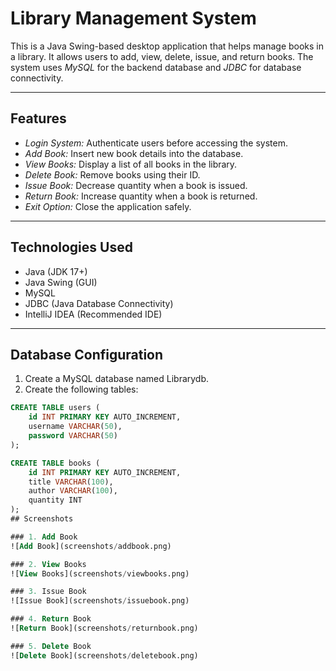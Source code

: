 # Library Management System

This is a Java Swing-based desktop application that helps manage books in a library. It allows users to add, view, delete, issue, and return books. The system uses *MySQL* for the backend database and *JDBC* for database connectivity.

---

## Features

- *Login System:* Authenticate users before accessing the system.
- *Add Book:* Insert new book details into the database.
- *View Books:* Display a list of all books in the library.
- *Delete Book:* Remove books using their ID.
- *Issue Book:* Decrease quantity when a book is issued.
- *Return Book:* Increase quantity when a book is returned.
- *Exit Option:* Close the application safely.

---

## Technologies Used

- Java (JDK 17+)
- Java Swing (GUI)
- MySQL
- JDBC (Java Database Connectivity)
- IntelliJ IDEA (Recommended IDE)

---

## Database Configuration

1. Create a MySQL database named Librarydb.
2. Create the following tables:

```sql
CREATE TABLE users (
    id INT PRIMARY KEY AUTO_INCREMENT,
    username VARCHAR(50),
    password VARCHAR(50)
);

CREATE TABLE books (
    id INT PRIMARY KEY AUTO_INCREMENT,
    title VARCHAR(100),
    author VARCHAR(100),
    quantity INT
);
## Screenshots

### 1. Add Book
![Add Book](screenshots/addbook.png)

### 2. View Books
![View Books](screenshots/viewbooks.png)

### 3. Issue Book
![Issue Book](screenshots/issuebook.png)

### 4. Return Book
![Return Book](screenshots/returnbook.png)

### 5. Delete Book
![Delete Book](screenshots/deletebook.png)